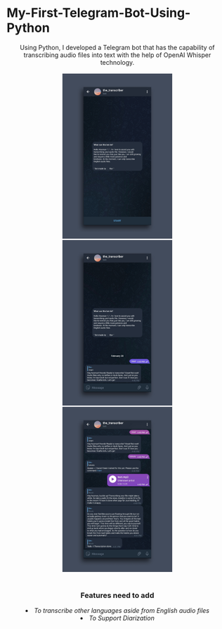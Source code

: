 <p align="center">
<h1>My-First-Telegram-Bot-Using-Python</h1>
</p>    
<p align="center">
Using Python, I developed a Telegram bot that has the capability of transcribing audio files into text with the help of OpenAI Whisper technology.
<br>
<br>  
<img src="images/1.jpg" width=250>
<br>  
<img src="images/2.jpg" width=250 alignment=>  
<br>  
<img src="images/3.jpg" width=250 alignment=>    
<br>
<br>

<p align="center">
<h3 align="center" >Features need to add </h3>
<em><li align="center">To transcribe other languages aside from English audio files</li>
<li align="center">To Support Diarization</li>

